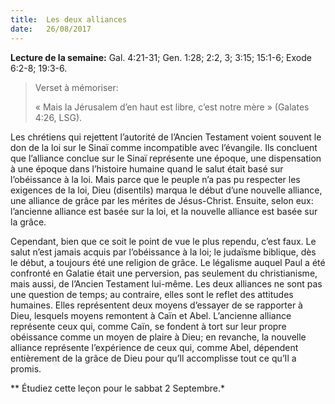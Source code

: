 ```yaml
---
title:  Les deux alliances
date:   26/08/2017
---
```


**Lecture de la semaine:** 
Gal. 4:21-31; Gen. 1:28; 2:2, 3; 3:15; 15:1-6; Exode 6:2-8; 19:3-6.

><p>Verset à mémoriser:</p>
> « Mais la Jérusalem d’en haut est libre, c’est notre mère » (Galates 4:26, LSG). 

Les chrétiens qui rejettent l’autorité de l’Ancien Testament voient souvent le don de la loi sur le Sinaï comme  incompatible avec l’évangile. Ils concluent que l’alliance conclue sur le Sinaï représente une époque, une  dispensation à une époque dans l’histoire humaine quand le salut était basé sur l’obéissance à la loi. Mais  parce que le peuple n’a pas pu respecter les exigences de la loi, Dieu (disentils) marqua le début d’une nouvelle  alliance, une alliance de grâce par les mérites de Jésus-Christ. Ensuite, selon eux: l’ancienne alliance est basée  sur la loi, et la nouvelle alliance est basée sur la grâce. 

Cependant, bien que ce soit le point de vue le plus rependu, c’est faux. Le salut n’est jamais acquis par  l’obéissance à la loi; le judaïsme biblique, dès le début, a toujours été une religion de grâce. Le légalisme auquel Paul a été confronté en Galatie était une perversion, pas seulement du christianisme, mais aussi, de  l’Ancien Testament lui-même. Les deux alliances ne sont pas une question de temps; au contraire, elles sont le  reflet des attitudes humaines. Elles représentent deux moyens d’essayer de se rapporter à Dieu, lesquels  moyens remontent à Caïn et Abel. L’ancienne alliance représente ceux qui, comme Caïn, se fondent à tort sur  leur propre obéissance comme un moyen de plaire à Dieu; en revanche, la nouvelle alliance représente  l’expérience de ceux qui, comme Abel, dépendent entièrement de la grâce de Dieu pour qu’Il accomplisse tout  ce qu’Il a promis. 

** Étudiez cette leçon pour le sabbat 2 Septembre.*